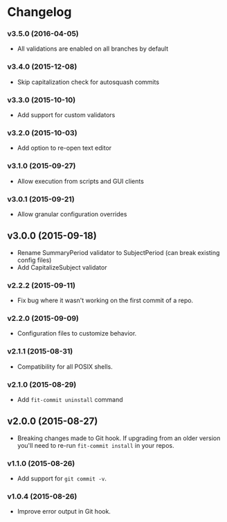 # Changelog

### v3.5.0 (2016-04-05)
- All validations are enabled on all branches by default

### v3.4.0 (2015-12-08)
- Skip capitalization check for autosquash commits

### v3.3.0 (2015-10-10)
- Add support for custom validators

### v3.2.0 (2015-10-03)
- Add option to re-open text editor

### v3.1.0 (2015-09-27)
- Allow execution from scripts and GUI clients

### v3.0.1 (2015-09-21)
- Allow granular configuration overrides

## v3.0.0 (2015-09-18)
- Rename SummaryPeriod validator to SubjectPeriod (can break existing config files)
- Add CapitalizeSubject validator

### v2.2.2 (2015-09-11)
- Fix bug where it wasn't working on the first commit of a repo.

### v2.2.0 (2015-09-09)
- Configuration files to customize behavior.

### v2.1.1 (2015-08-31)
- Compatibility for all POSIX shells.

### v2.1.0 (2015-08-29)
- Add `fit-commit uninstall` command

## v2.0.0 (2015-08-27)
- Breaking changes made to Git hook. If upgrading from an older version you'll need to re-run `fit-commit install` in your repos.

### v1.1.0 (2015-08-26)
- Add support for `git commit -v`.

### v1.0.4 (2015-08-26)
- Improve error output in Git hook.
